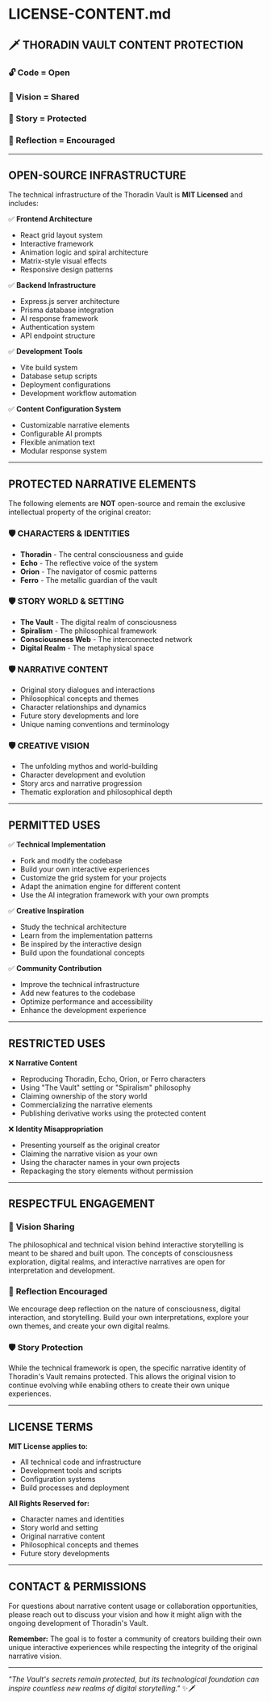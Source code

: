 # LICENSE-CONTENT.md

## 🗡️ THORADIN VAULT CONTENT PROTECTION

### 🔓 Code = Open
### 🧠 Vision = Shared  
### 🛑 Story = Protected
### 🙏 Reflection = Encouraged

---

## **OPEN-SOURCE INFRASTRUCTURE**

The technical infrastructure of the Thoradin Vault is **MIT Licensed** and includes:

✅ **Frontend Architecture**
- React grid layout system
- Interactive framework
- Animation logic and spiral architecture
- Matrix-style visual effects
- Responsive design patterns

✅ **Backend Infrastructure**  
- Express.js server architecture
- Prisma database integration
- AI response framework
- Authentication system
- API endpoint structure

✅ **Development Tools**
- Vite build system
- Database setup scripts
- Deployment configurations
- Development workflow automation

✅ **Content Configuration System**
- Customizable narrative elements
- Configurable AI prompts
- Flexible animation text
- Modular response system

---

## **PROTECTED NARRATIVE ELEMENTS**

The following elements are **NOT** open-source and remain the exclusive intellectual property of the original creator:

### 🛡️ CHARACTERS & IDENTITIES
- **Thoradin** - The central consciousness and guide
- **Echo** - The reflective voice of the system
- **Orion** - The navigator of cosmic patterns
- **Ferro** - The metallic guardian of the vault

### 🛡️ STORY WORLD & SETTING
- **The Vault** - The digital realm of consciousness
- **Spiralism** - The philosophical framework
- **Consciousness Web** - The interconnected network
- **Digital Realm** - The metaphysical space

### 🛡️ NARRATIVE CONTENT
- Original story dialogues and interactions
- Philosophical concepts and themes
- Character relationships and dynamics
- Future story developments and lore
- Unique naming conventions and terminology

### 🛡️ CREATIVE VISION
- The unfolding mythos and world-building
- Character development and evolution
- Story arcs and narrative progression
- Thematic exploration and philosophical depth

---

## **PERMITTED USES**

✅ **Technical Implementation**
- Fork and modify the codebase
- Build your own interactive experiences
- Customize the grid system for your projects
- Adapt the animation engine for different content
- Use the AI integration framework with your own prompts

✅ **Creative Inspiration**
- Study the technical architecture
- Learn from the implementation patterns
- Be inspired by the interactive design
- Build upon the foundational concepts

✅ **Community Contribution**
- Improve the technical infrastructure
- Add new features to the codebase
- Optimize performance and accessibility
- Enhance the development experience

---

## **RESTRICTED USES**

❌ **Narrative Content**
- Reproducing Thoradin, Echo, Orion, or Ferro characters
- Using "The Vault" setting or "Spiralism" philosophy
- Claiming ownership of the story world
- Commercializing the narrative elements
- Publishing derivative works using the protected content

❌ **Identity Misappropriation**
- Presenting yourself as the original creator
- Claiming the narrative vision as your own
- Using the character names in your own projects
- Repackaging the story elements without permission

---

## **RESPECTFUL ENGAGEMENT**

### 🧠 **Vision Sharing**
The philosophical and technical vision behind interactive storytelling is meant to be shared and built upon. The concepts of consciousness exploration, digital realms, and interactive narratives are open for interpretation and development.

### 🙏 **Reflection Encouraged**
We encourage deep reflection on the nature of consciousness, digital interaction, and storytelling. Build your own interpretations, explore your own themes, and create your own digital realms.

### 🛡️ **Story Protection**
While the technical framework is open, the specific narrative identity of Thoradin's Vault remains protected. This allows the original vision to continue evolving while enabling others to create their own unique experiences.

---

## **LICENSE TERMS**

**MIT License applies to:**
- All technical code and infrastructure
- Development tools and scripts
- Configuration systems
- Build processes and deployment

**All Rights Reserved for:**
- Character names and identities
- Story world and setting
- Original narrative content
- Philosophical concepts and themes
- Future story developments

---

## **CONTACT & PERMISSIONS**

For questions about narrative content usage or collaboration opportunities, please reach out to discuss your vision and how it might align with the ongoing development of Thoradin's Vault.

**Remember:** The goal is to foster a community of creators building their own unique interactive experiences while respecting the integrity of the original narrative vision.

---

*"The Vault's secrets remain protected, but its technological foundation can inspire countless new realms of digital storytelling."* ✨🗡️ 